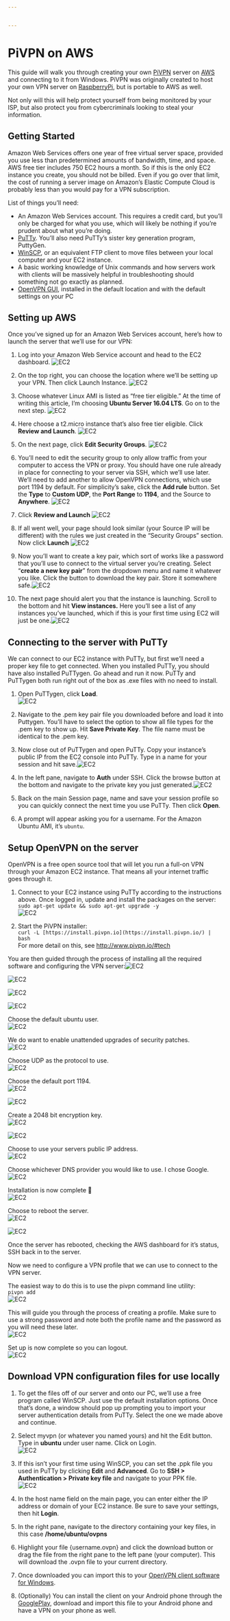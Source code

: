 ```yaml
---


---
```


<h1 id="pivpn-on-aws">PiVPN on AWS</h1>
<p>This guide will walk you through creating your own <a href="http://www.pivpn.io">PiVPN</a> server on <a href="https://aws.amazon.com/">AWS</a> and connecting to it from Windows. PiVPN was originally created to host your own VPN server on <a href="https://www.raspberrypi.org/">RaspberryPi</a>, but is portable to AWS as well.</p>
<p>Not only will this will help protect yourself from being monitored by your ISP, but also protect you from cybercriminals looking to steal your information.</p>
<h2 id="getting-started">Getting Started</h2>
<p>Amazon Web Services offers one year of free virtual server space, provided you use less than predetermined amounts of bandwidth, time, and space. AWS free tier includes 750 EC2 hours a month. So if this is the only EC2 instance you create, you should not be billed. Even if you go over that limit, the cost of running a server image on Amazon’s Elastic Compute Cloud is probably less than you would pay for a VPN subscription.</p>
<p>List of things you’ll need:</p>
<ul>
<li>An Amazon Web Services account. This requires a credit card, but you’ll only be charged for what you use, which will likely be nothing if you’re prudent about what you’re doing.</li>
<li><a href="https://www.chiark.greenend.org.uk/~sgtatham/putty/latest.html">PuTTy</a>. You’ll also need PuTTy’s sister key generation program, PuttyGen.</li>
<li><a href="https://winscp.net/eng/download.php">WinSCP</a>, or an equivalent FTP client to move files between your local computer and your EC2 instance.</li>
<li>A basic working knowledge of Unix commands and how servers work with clients will be massively helpful in troubleshooting should something not go exactly as planned.</li>
<li><a href="https://openvpn.net/index.php/open-source/downloads.html">OpenVPN GUI</a>, installed in the default location and with the default settings on your PC</li>
</ul>
<h2 id="setting-up-aws">Setting up AWS</h2>
<p>Once you’ve signed up for an Amazon Web Services account, here’s how to launch the server that we’ll use for our VPN:</p>
<ol>
<li>
<p>Log into your Amazon Web Service account and head to the EC2 dashboard. <img src="https://github.com/ctomford/PiVPN-AWS/blob/master/screenshots/Screenshot_1.png" alt="EC2"></p>
</li>
<li>
<p>On the top right, you can choose the location where we’ll be setting up your VPN. Then click Launch Instance. <img src="https://github.com/ctomford/PiVPN-AWS/blob/master/screenshots/Screenshot_2.png" alt="EC2"></p>
</li>
<li>
<p>Choose whatever Linux AMI is listed as “free tier eligible.” At the time of writing this article, I’m choosing <strong>Ubuntu Server 16.04 LTS</strong>. Go on to the next step. <img src="https://github.com/ctomford/PiVPN-AWS/blob/master/screenshots/Screenshot_3.png" alt="EC2"></p>
</li>
<li>
<p>Here choose a t2.micro instance that’s also free tier eligible. Click <strong>Review and Launch</strong>. <img src="https://github.com/ctomford/PiVPN-AWS/blob/master/screenshots/Screenshot_4.png" alt="EC2"></p>
</li>
<li>
<p>On the next page, click <strong>Edit Security Groups</strong>. <img src="https://github.com/ctomford/PiVPN-AWS/blob/master/screenshots/Screenshot_5.png" alt="EC2"></p>
</li>
<li>
<p>You’ll need to edit the security group to only allow traffic from your computer to access the VPN or proxy. You should have one rule already in place for connecting to your server via SSH, which we’ll use later. We’ll need to add another to allow OpenVPN connections, which use port 1194 by default. For simplicity’s sake, click the  <strong>Add rule</strong>  button. Set the  <strong>Type</strong>  to  <strong>Custom UDP</strong>, the <strong>Port Range</strong>  to <strong>1194</strong>, and the Source to  <strong>Anywhere</strong>. <img src="https://github.com/ctomford/PiVPN-AWS/blob/master/screenshots/Screenshot_6.png" alt="EC2"></p>
</li>
<li>
<p>Click <strong>Review and Launch</strong> <img src="https://github.com/ctomford/PiVPN-AWS/blob/master/screenshots/Screenshot_7.png" alt="EC2"></p>
</li>
<li>
<p>If all went well, your page should look similar (your Source IP will be different) with the rules we just created in the “Security Groups” section. Now click <strong>Launch</strong> <img src="https://github.com/ctomford/PiVPN-AWS/blob/master/screenshots/Screenshot_8.png" alt="EC2"></p>
</li>
<li>
<p>Now you’ll want to create a key pair, which sort of works like a password that you’ll use to connect to the virtual server you’re creating. Select “<strong>create a new key pair</strong>” from the dropdown menu and name it whatever you like. Click the button to download the key pair. Store it somewhere safe.<img src="https://github.com/ctomford/PiVPN-AWS/blob/master/screenshots/Screenshot_9.png" alt="EC2"></p>
</li>
<li>
<p>The next page should alert you that the instance is launching. Scroll to the bottom and hit <strong>View instances.</strong> Here you’ll see a list of any instances you’ve launched, which if this is your first time using EC2 will just be one.<img src="https://github.com/ctomford/PiVPN-AWS/blob/master/screenshots/Screenshot_10.png" alt="EC2"></p>
</li>
</ol>
<h2 id="connecting-to-the-server-with-putty">Connecting to the server with PuTTy</h2>
<p>We can connect to our EC2 instance with PuTTy, but first we’ll need a proper key file to get connected. When you installed PuTTy, you should have also installed PuTTygen. Go ahead and run it now. PuTTy and PuTTygen both run right out of the box as .exe files with no need to install.</p>
<ol>
<li>
<p>Open PuTTygen, click <strong>Load</strong>.<br>
<img src="https://github.com/ctomford/PiVPN-AWS/blob/master/screenshots/Screenshot_11.png" alt="EC2"></p>
</li>
<li>
<p>Navigate to the .pem key pair file you downloaded before and load it into Puttygen. You’ll have to select the option to show all file types for the .pem key to show up. Hit <strong>Save Private Key</strong>. The file name must be identical to the .pem key.</p>
</li>
<li>
<p>Now close out of PuTTygen and open PuTTy. Copy your instance’s public IP from the EC2 console into PuTTy. Type in a name for your session and hit save.<img src="https://github.com/ctomford/PiVPN-AWS/blob/master/screenshots/Screenshot_12.png" alt="EC2"></p>
</li>
<li>
<p>In the left pane, navigate to <strong>Auth</strong> under SSH. Click the browse button at the bottom and navigate to the private key you just generated.<img src="https://github.com/ctomford/PiVPN-AWS/blob/master/screenshots/Screenshot_13.png" alt="EC2"></p>
</li>
<li>
<p>Back on the main Session page, name and save your session profile so you can quickly connect the next time you use PuTTy. Then click <strong>Open</strong>.</p>
</li>
<li>
<p>A prompt will appear asking you for a username. For the Amazon Ubuntu AMI, it’s <code>ubuntu</code>.</p>
</li>
</ol>
<h2 id="setup-openvpn-on-the-server">Setup OpenVPN on the server</h2>
<p>OpenVPN is a free open source tool that will let you run a full-on VPN through your Amazon EC2 instance. That means all your internet traffic goes through it.</p>
<ol>
<li>
<p>Connect to your EC2 instance using PuTTy according to the instructions above. Once logged in, update and install the packages on the server:<br>
<code>sudo apt-get update &amp;&amp; sudo apt-get upgrade -y</code><br>
<img src="https://github.com/ctomford/PiVPN-AWS/blob/master/screenshots/Screenshot_14.png" alt="EC2"></p>
</li>
<li>
<p>Start the PiVPN installer:<br>
<code>curl -L [https://install.pivpn.io](https://install.pivpn.io/) | bash</code><br>
For more detail on this, see <a href="http://www.pivpn.io/#tech">http://www.pivpn.io/#tech</a></p>
</li>
</ol>
<p>You are then guided through the process of installing all the required software and configuring the VPN server:<img src="https://github.com/ctomford/PiVPN-AWS/blob/master/screenshots/Screenshot_15.png" alt="EC2"></p>
<p><img src="https://github.com/ctomford/PiVPN-AWS/blob/master/screenshots/Screenshot_16.png" alt="EC2"></p>
<p><img src="https://github.com/ctomford/PiVPN-AWS/blob/master/screenshots/Screenshot_17.png" alt="EC2"></p>
<p><img src="https://github.com/ctomford/PiVPN-AWS/blob/master/screenshots/Screenshot_18.png" alt="EC2"></p>
<p>Choose the default ubuntu user.<br>
<img src="https://github.com/ctomford/PiVPN-AWS/blob/master/screenshots/Screenshot_19.png" alt="EC2"></p>
<p>We do want to enable unattended upgrades of security patches.<br>
<img src="https://github.com/ctomford/PiVPN-AWS/blob/master/screenshots/Screenshot_20.png" alt="EC2"></p>
<p>Choose UDP as the protocol to use.<br>
<img src="https://github.com/ctomford/PiVPN-AWS/blob/master/screenshots/Screenshot_21.png" alt="EC2"></p>
<p>Choose the default port 1194.<br>
<img src="https://github.com/ctomford/PiVPN-AWS/blob/master/screenshots/Screenshot_22.png" alt="EC2"></p>
<p><img src="https://github.com/ctomford/PiVPN-AWS/blob/master/screenshots/Screenshot_23.png" alt="EC2"></p>
<p>Create a 2048 bit encryption key.<br>
<img src="https://github.com/ctomford/PiVPN-AWS/blob/master/screenshots/Screenshot_24.png" alt="EC2"></p>
<p><img src="https://github.com/ctomford/PiVPN-AWS/blob/master/screenshots/Screenshot_25.png" alt="EC2"></p>
<p>Choose to use your servers public IP address.<br>
<img src="https://github.com/ctomford/PiVPN-AWS/blob/master/screenshots/Screenshot_26.png" alt="EC2"></p>
<p>Choose whichever DNS provider you would like to use. I chose Google.<br>
<img src="https://github.com/ctomford/PiVPN-AWS/blob/master/screenshots/Screenshot_27.png" alt="EC2"></p>
<p>Installation is now complete 🙂<br>
<img src="https://github.com/ctomford/PiVPN-AWS/blob/master/screenshots/Screenshot_28.png" alt="EC2"></p>
<p>Choose to reboot the server.<br>
<img src="https://github.com/ctomford/PiVPN-AWS/blob/master/screenshots/Screenshot_29.png" alt="EC2"></p>
<p><img src="https://github.com/ctomford/PiVPN-AWS/blob/master/screenshots/Screenshot_30.png" alt="EC2"></p>
<p>Once the server has rebooted, checking the AWS dashboard for it’s status, SSH back in to the server.</p>
<p>Now we need to configure a VPN profile that we can use to connect to the VPN server.</p>
<p>The easiest way to do this is to use the ​​​​pivpn command line utility:<br>
<code>pivpn add</code><br>
<img src="https://github.com/ctomford/PiVPN-AWS/blob/master/screenshots/Screenshot_31.png" alt="EC2"></p>
<p>This will guide you through the process of creating a profile. Make sure to use a strong password and note both the profile name and the password as you will need these later.<br>
<img src="https://github.com/ctomford/PiVPN-AWS/blob/master/screenshots/Screenshot_32.png" alt="EC2"></p>
<p>Set up is now complete so you can logout.<br>
<img src="https://github.com/ctomford/PiVPN-AWS/blob/master/screenshots/Screenshot_33.png" alt="EC2"></p>
<h2 id="download-vpn-configuration-files-for-use-locally">Download VPN configuration files for use locally</h2>
<ol>
<li>
<p>To get the files off of our server and onto our PC, we’ll use a free program called WinSCP. Just use the default installation options. Once that’s done, a window should pop up prompting you to import your server authentication details from PuTTy. Select the one we made above and continue.</p>
</li>
<li>
<p>Select myvpn (or whatever you named yours) and hit the Edit button. Type in <strong>ubuntu</strong> under user name. Click on Login.<br>
<img src="https://github.com/ctomford/PiVPN-AWS/blob/master/screenshots/Screenshot_34.png" alt="EC2"></p>
</li>
<li>
<p>If this isn’t your first time using WinSCP, you can set the .ppk file you used in PuTTy by clicking <strong>Edit</strong> and <strong>Advanced</strong>. Go to <strong>SSH &gt; Authentication &gt; Private key file</strong> and navigate to your PPK file.<br>
<img src="https://github.com/ctomford/PiVPN-AWS/blob/master/screenshots/Screenshot_35.png" alt="EC2"></p>
</li>
<li>
<p>In the host name field on the main page, you can enter either the IP address or domain of your EC2 instance. Be sure to save your settings, then hit <strong>Login</strong>.</p>
</li>
<li>
<p>In the right pane, navigate to the directory containing your key files, in this case <strong>/home/ubuntu/ovpns</strong></p>
</li>
<li>
<p>Highlight your file {username.ovpn} and click the download button or drag the file from the right pane to the left pane (your computer). This will download the .ovpn file to your current directory.</p>
</li>
<li>
<p>Once downloaded you can import this to your <a href="https://openvpn.net/client-connect-vpn-for-windows/">OpenVPN client software for Windows</a>.</p>
</li>
<li>
<p>(Optionally) You can install the client on your Android phone through the <a href="https://play.google.com/store/apps/details?id=de.blinkt.openvpn&amp;hl=en_US">GooglePlay</a>, download and import this file to your Android phone and have a VPN on your phone as well.</p>
</li>
</ol>

